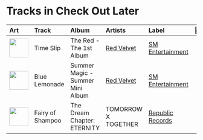 # Tracks in Check Out Later

| Art                                                                                              | Track            | Album                            | Artists                                | Label                                             | 💚   | 🔗                                                          |
|:-------------------------------------------------------------------------------------------------|:-----------------|:---------------------------------|:---------------------------------------|:--------------------------------------------------|:----|:-----------------------------------------------------------|
| <img src="https://i.scdn.co/image/ab67616d0000b27371a70331062453ece06f8b79" alt="" width="50" /> | Time Slip        | The Red - The 1st Album          | [Red Velvet](../artists/red_velvet.md) | [SM Entertainment](../labels/sm_entertainment.md) |     | [🔗](https://open.spotify.com/track/7q2qLI13TejYkBr4A5ZhEJ) |
| <img src="https://i.scdn.co/image/ab67616d0000b2736017bca98dea58ceddea77c1" alt="" width="50" /> | Blue Lemonade    | Summer Magic - Summer Mini Album | [Red Velvet](../artists/red_velvet.md) | [SM Entertainment](../labels/sm_entertainment.md) |     | [🔗](https://open.spotify.com/track/5XTQXTzEVpYq8wL6DZYgSz) |
| <img src="https://i.scdn.co/image/ab67616d0000b273b85b1b3fae4244c686929af5" alt="" width="50" /> | Fairy of Shampoo | The Dream Chapter: ETERNITY      | TOMORROW X TOGETHER                    | [Republic Records](../labels/republic_records.md) |     | [🔗](https://open.spotify.com/track/5JXpZcc3CeQaC6vAF1iaV5) |
